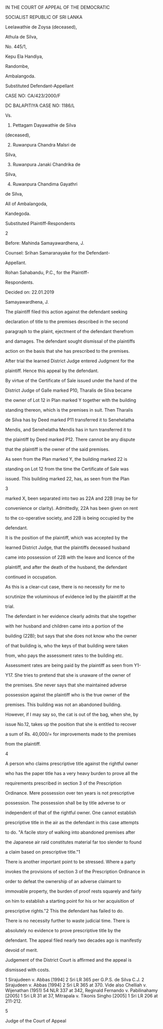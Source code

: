 IN THE COURT OF APPEAL OF THE DEMOCRATIC

SOCIALIST REPUBLIC OF SRI LANKA

Leelawathie de Zoysa (deceased),

Athula de Silva,

No. 445/1,

Kepu Ela Handiya,

Randombe,

Ambalangoda.

Substituted Defendant-Appellant

CASE NO: CA/423/2000/F

DC BALAPITIYA CASE NO: 1186/L

Vs.

1. Pettagam Dayawathie de Silva

(deceased),

2. Ruwanpura Chandra Malsri de

Silva,

3. Ruwanpura Janaki Chandrika de

Silva,

4. Ruwanpura Chandima Gayathri

de Silva,

All of Ambalangoda,

Kandegoda.

Substituted Plaintiff-Respondents

2

Before: Mahinda Samayawardhena, J.

Counsel: Srihan Samaranayake for the Defendant-

Appellant.

Rohan Sahabandu, P.C., for the Plaintiff-

Respondents.

Decided on: 22.01.2019

Samayawardhena, J.

The plaintiff filed this action against the defendant seeking

declaration of title to the premises described in the second

paragraph to the plaint, ejectment of the defendant therefrom

and damages. The defendant sought dismissal of the plaintiffs

action on the basis that she has prescribed to the premises.

After trial the learned District Judge entered Judgment for the

plaintiff. Hence this appeal by the defendant.

By virtue of the Certificate of Sale issued under the hand of the

District Judge of Galle marked P10, Tharalis de Silva became

the owner of Lot 12 in Plan marked Y together with the building

standing thereon, which is the premises in suit. Then Tharalis

de Silva has by Deed marked P11 transferred it to Senehelatha

Mendis, and Senehelatha Mendis has in turn transferred it to

the plaintiff by Deed marked P12. There cannot be any dispute

that the plaintiff is the owner of the said premises.

As seen from the Plan marked Y, the building marked 22 is

standing on Lot 12 from the time the Certificate of Sale was

issued. This building marked 22, has, as seen from the Plan

3

marked X, been separated into two as 22A and 22B (may be for

convenience or clarity). Admittedly, 22A has been given on rent

to the co-operative society, and 22B is being occupied by the

defendant.

It is the position of the plaintiff, which was accepted by the

learned District Judge, that the plaintiffs deceased husband

came into possession of 22B with the leave and licence of the

plaintiff, and after the death of the husband, the defendant

continued in occupation.

As this is a clear-cut case, there is no necessity for me to

scrutinize the voluminous of evidence led by the plaintiff at the

trial.

The defendant in her evidence clearly admits that she together

with her husband and children came into a portion of the

building (22B); but says that she does not know who the owner

of that building is, who the keys of that building were taken

from, who pays the assessment rates to the building etc.

Assessment rates are being paid by the plaintiff as seen from Y1-

Y17. She tries to pretend that she is unaware of the owner of

the premises. She never says that she maintained adverse

possession against the plaintiff who is the true owner of the

premises. This building was not an abandoned building.

However, if I may say so, the cat is out of the bag, when she, by

issue No.12, takes up the position that she is entitled to recover

a sum of Rs. 40,000/= for improvements made to the premises

from the plaintiff.

4

A person who claims prescriptive title against the rightful owner

who has the paper title has a very heavy burden to prove all the

requirements prescribed in section 3 of the Prescription

Ordinance. Mere possession over ten years is not prescriptive

possession. The possession shall be by title adverse to or

independent of that of the rightful owner. One cannot establish

prescriptive title in the air as the defendant in this case attempts

to do. "A facile story of walking into abandoned premises after

the Japanese air raid constitutes material far too slender to found

a claim based on prescriptive title."1

There is another important point to be stressed. Where a party

invokes the provisions of section 3 of the Prescription Ordinance in

order to defeat the ownership of an adverse claimant to

immovable property, the burden of proof rests squarely and fairly

on him to establish a starting point for his or her acquisition of

prescriptive rights."2 This the defendant has failed to do.

There is no necessity further to waste judicial time. There is

absolutely no evidence to prove prescriptive title by the

defendant. The appeal filed nearly two decades ago is manifestly

devoid of merit.

Judgement of the District Court is affirmed and the appeal is

dismissed with costs.

1 Sirajudeen v. Abbas [1994] 2 Sri LR 365 per G.P.S. de Silva C.J. 2 Sirajudeen v. Abbas [1994] 2 Sri LR 365 at 370. Vide also Chelliah v. Wijenathan (1951) 54 NLR 337 at 342, Reginald Fernando v. Pabilinahamy [2005] 1 Sri LR 31 at 37, Mitrapala v. Tikonis Singho [2005] 1 Sri LR 206 at 211-212.

5

Judge of the Court of Appeal